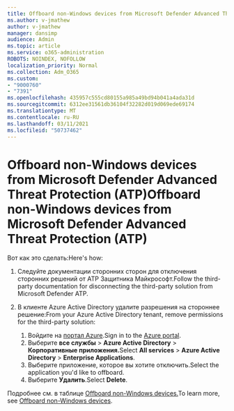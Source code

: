 ```yaml
---
title: Offboard non-Windows devices from Microsoft Defender Advanced Threat Protection (ATP)
ms.author: v-jmathew
author: v-jmathew
manager: dansimp
audience: Admin
ms.topic: article
ms.service: o365-administration
ROBOTS: NOINDEX, NOFOLLOW
localization_priority: Normal
ms.collection: Adm_O365
ms.custom:
- "9000760"
- "7391"
ms.openlocfilehash: 435957c555cd80155a985a49bd94b041a4ada31d
ms.sourcegitcommit: 6312ee31561db36104f32282d019d069ede69174
ms.translationtype: MT
ms.contentlocale: ru-RU
ms.lasthandoff: 03/11/2021
ms.locfileid: "50737462"
---
```

# <a name="offboard-non-windows-devices-from-microsoft-defender-advanced-threat-protection-atp"></a><span data-ttu-id="f67ba-102">Offboard non-Windows devices from Microsoft Defender Advanced Threat Protection (ATP)</span><span class="sxs-lookup"><span data-stu-id="f67ba-102">Offboard non-Windows devices from Microsoft Defender Advanced Threat Protection (ATP)</span></span>

<span data-ttu-id="f67ba-103">Вот как это сделать:</span><span class="sxs-lookup"><span data-stu-id="f67ba-103">Here's how:</span></span>

1. <span data-ttu-id="f67ba-104">Следуйте документации сторонних сторон для отключения сторонних решений от ATP Защитника Майкрософт.</span><span class="sxs-lookup"><span data-stu-id="f67ba-104">Follow the third-party documentation for disconnecting the third-party solution from Microsoft Defender ATP.</span></span>
2. <span data-ttu-id="f67ba-105">В клиенте Azure Active Directory удалите разрешения на стороннее решение:</span><span class="sxs-lookup"><span data-stu-id="f67ba-105">From your Azure Active Directory tenant, remove permissions for the third-party solution:</span></span>

    1. <span data-ttu-id="f67ba-106">Войдите на [портал Azure](https://go.microsoft.com/fwlink/?linkid=2125612).</span><span class="sxs-lookup"><span data-stu-id="f67ba-106">Sign in to the [Azure portal](https://go.microsoft.com/fwlink/?linkid=2125612).</span></span>
    1. <span data-ttu-id="f67ba-107">Выберите **все службы**  >  **Azure Active Directory**  >  **Корпоративные приложения.**</span><span class="sxs-lookup"><span data-stu-id="f67ba-107">Select **All services** > **Azure Active Directory** > **Enterprise Applications**.</span></span>
    1. <span data-ttu-id="f67ba-108">Выберите приложение, которое вы хотите отключить.</span><span class="sxs-lookup"><span data-stu-id="f67ba-108">Select the application you'd like to offboard.</span></span>
    1. <span data-ttu-id="f67ba-109">Выберите **Удалить**.</span><span class="sxs-lookup"><span data-stu-id="f67ba-109">Select **Delete**.</span></span>

<span data-ttu-id="f67ba-110">Подробнее см. в таблице [Offboard non-Windows devices.](https://go.microsoft.com/fwlink/?linkid=2143630)</span><span class="sxs-lookup"><span data-stu-id="f67ba-110">To learn more, see [Offboard non-Windows devices](https://go.microsoft.com/fwlink/?linkid=2143630).</span></span>
